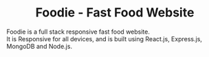   <h1 align="center">Foodie - Fast Food Website</h1>

  Foodie is a full stack responsive fast food website. <br />It is Responsive for all devices, and is built using React.js, Express.js, MongoDB and Node.js.
